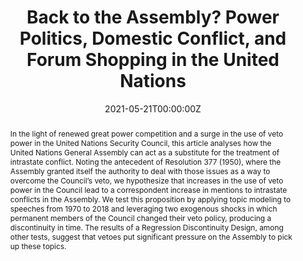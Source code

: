 ---
abstract: 'In the light of renewed great power competition and a surge in the use of veto power in the United Nations Security Council, this article analyses how the United Nations General Assembly can act as a substitute for the treatment of intrastate conflict. Noting the antecedent of Resolution 377 (1950), where the Assembly granted itself the authority to deal with those issues as a way to overcome the Council’s veto, we hypothesize that increases in the use of veto power in the Council lead to a correspondent increase in mentions to intrastate conflicts in the Assembly. We test this proposition by applying topic modeling to speeches from 1970 to 2018 and leveraging two exogenous shocks in which permanent members of the Council changed their veto policy, producing a discontinuity in time. The results of a Regression Discontinuity Design, among other tests, suggest that vetoes put significant pressure on the Assembly to pick up these topics.' 
authors:
- admin  
- Luis Schenoni
date: "2021-05-21T00:00:00Z"
featured: false
publication: '*SSRN*'
publication_types:
- "7"
tags:
- Security Council  
- General Assembly     
- International Security    
- Veto  
- Intrastate Conflict  
- Domestic Conflict  
publishDate: "2021-05-21T00:00:00Z"
title: 'Back to the Assembly? Power Politics, Domestic Conflict, and Forum Shopping in the United Nations'
url_pdf: https://papers.ssrn.com/sol3/papers.cfm?abstract_id=3850748
---